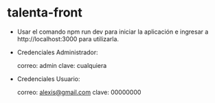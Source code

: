 # talenta-front

- Usar el comando npm run dev para iniciar la aplicación e ingresar a http://localhost:3000 para utilizarla.

- Credenciales Administrador: 

    correo: admin
    clave: cualquiera

- Credenciales Usuario:

    correo: alexis@gmail.com
    clave: 00000000
